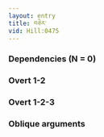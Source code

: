 ```yaml
---
layout: entry
title: བཅེར་
vid: Hill:0475
---
```

### Dependencies (N = 0)


### Overt 1-2


### Overt 1-2-3


### Oblique arguments

